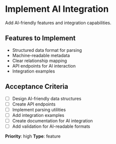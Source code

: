 # Implement AI Integration

Add AI-friendly features and integration capabilities.

## Features to Implement
- Structured data format for parsing
- Machine-readable metadata
- Clear relationship mapping
- API endpoints for AI interaction
- Integration examples

## Acceptance Criteria
- [ ] Design AI-friendly data structures
- [ ] Create API endpoints
- [ ] Implement parsing utilities
- [ ] Add integration examples
- [ ] Create documentation for AI integration
- [ ] Add validation for AI-readable formats

**Priority**: high
**Type**: feature 